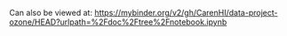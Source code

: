 Can also be viewed at: https://mybinder.org/v2/gh/CarenHI/data-project-ozone/HEAD?urlpath=%2Fdoc%2Ftree%2Fnotebook.ipynb
